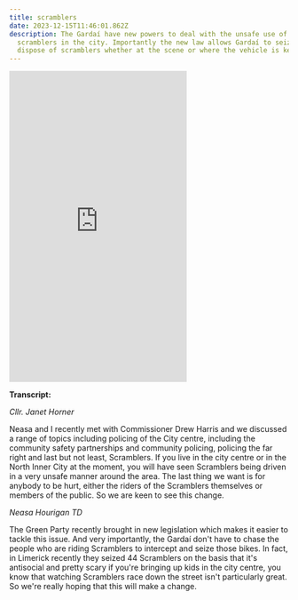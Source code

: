```yaml
---
title: scramblers
date: 2023-12-15T11:46:01.862Z
description: The Gardaí have new powers to deal with the unsafe use of
  scramblers in the city. Importantly the new law allows Gardaí to seize and
  dispose of scramblers whether at the scene or where the vehicle is kept.
---
```

<iframe width="320" height="560" src="https://www.youtube.com/embed/GvC3ptY1eRU" title="The unsafe use of scramblers in the city" frameborder="0" allow="accelerometer; autoplay; clipboard-write; encrypted-media; gyroscope; picture-in-picture; web-share" allowfullscreen></iframe>

**Transcript:**

*Cllr. Janet Horner*

Neasa and I recently met with Commissioner Drew Harris and we discussed a range of topics including policing of the City centre, including the community safety partnerships and community policing, policing the far right and last but not least, Scramblers. If you live in the city centre or in the North Inner City at the moment, you will have seen Scramblers being driven in a very unsafe manner around the area. The last thing we want is for anybody to be hurt, either the riders of the Scramblers themselves or members of the public. So we are keen to see this change. 

*Neasa Hourigan TD*

The Green Party recently brought in new legislation which makes it easier to tackle this issue. And very importantly, the Gardaí don't have to chase the people who are riding Scramblers to intercept and seize those bikes. In fact, in Limerick recently they seized 44 Scramblers on the basis that it's antisocial and pretty scary if you're bringing up kids in the city centre, you know that watching Scramblers race down the street isn't particularly great. So we're really hoping that this will make a change.